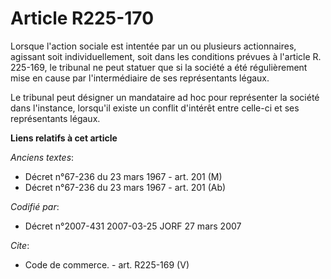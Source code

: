 # Article R225-170

Lorsque l'action sociale est intentée par un ou plusieurs actionnaires, agissant soit individuellement, soit dans les
conditions prévues à l'article R. 225-169, le tribunal ne peut statuer que si la société a été régulièrement mise en cause
par l'intermédiaire de ses représentants légaux.

Le tribunal peut désigner un mandataire ad hoc pour représenter la société dans l'instance, lorsqu'il existe un conflit
d'intérêt entre celle-ci et ses représentants légaux.

**Liens relatifs à cet article**

_Anciens textes_:

  - Décret n°67-236 du 23 mars 1967 - art. 201 (M)
  - Décret n°67-236 du 23 mars 1967 - art. 201 (Ab)

_Codifié par_:

  - Décret n°2007-431 2007-03-25 JORF 27 mars 2007

_Cite_:

  - Code de commerce. - art. R225-169 (V)
